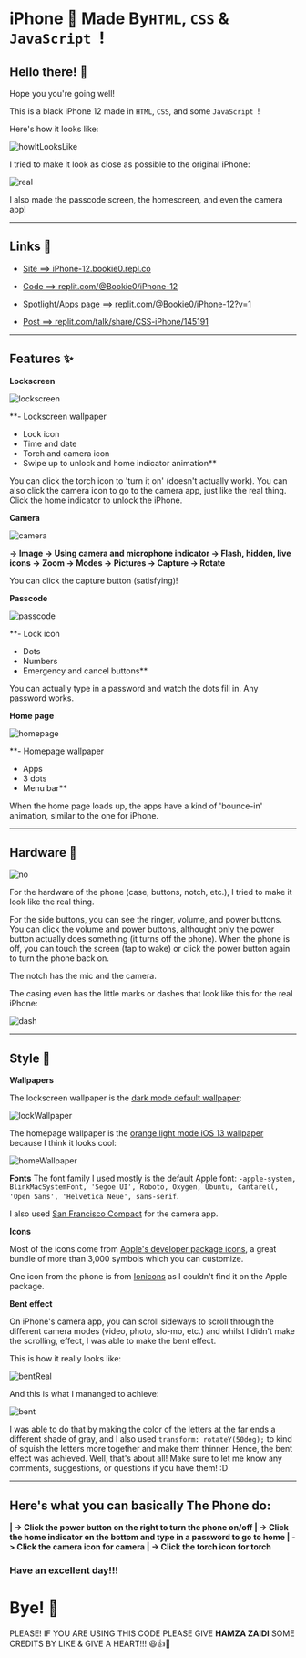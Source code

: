 # iPhone 📱 Made By`HTML`, `CSS` & `JavaScript `! 

## Hello there! 👋

Hope you you're going well! 

This is a black iPhone 12 made in `HTML`, `CSS`, and some `JavaScript `!

Here's how it looks like: 

![howItLooksLike](ReadmeImages/howItLooksLike.png)

I tried to make it look as close as possible to the original iPhone:

![real](ReadmeImages/real.png)

I also made the passcode screen, the homescreen, and even the camera app!


***

## Links 🔗

* [Site ==> iPhone-12.bookie0.repl.co](https://iPhone-12.bookie0.repl.co)

* [Code ==> replit.com/@Bookie0/iPhone-12](https://replit.com/@Bookie0/iPhone-12#README.md)

* [Spotlight/Apps page ==> replit.com/@Bookie0/iPhone-12?v=1](https://replit.com/@Bookie0/iPhone-12?v=1)

* [Post ==>  replit.com/talk/share/CSS-iPhone/145191](https://replit.com/talk/share/CSS-iPhone/145191)


***

## Features ✨


**Lockscreen**

![lockscreen](ReadmeImages/lockscreen.png)

**- Lockscreen wallpaper
- Lock icon
- Time and date
- Torch and camera icon
- Swipe up to unlock and home indicator animation**

You can click the torch icon to 'turn it on' (doesn't actually work). You can also click the camera icon to go to the camera app, just like the real thing. Click the home indicator to unlock the iPhone.


**Camera**

![camera](ReadmeImages/camera.png)

**-> Image
-> Using camera and microphone indicator
-> Flash, hidden, live icons
-> Zoom
-> Modes
-> Pictures
-> Capture
-> Rotate**

You can click the capture button (satisfying)!

**Passcode**

![passcode](ReadmeImages/passcode.png)

**- Lock icon
- Dots 
- Numbers
- Emergency and cancel buttons**

You can actually type in a password and watch the dots fill in. Any password works.

**Home page**

![homepage](ReadmeImages/homepage.png)

**- Homepage wallpaper
- Apps 
- 3 dots 
- Menu bar**

When the home page loads up, the apps have a kind of 'bounce-in' animation, similar to the one for iPhone. 

***

## Hardware 🔨

![no](ReadmeImages/side.png)

For the hardware of the phone (case, buttons, notch, etc.), I tried to make it look like the real thing. 

For the side buttons, you can see the ringer, volume, and power buttons. You can click the volume and power buttons, althought only the power button actually does something (it turns off the phone). When the phone is off, you can touch the screen (tap to wake) or click the power button again to turn the phone back on.

The notch has the mic and the camera.

The casing even has the little marks or dashes that look like this for the real iPhone:

![dash](ReadmeImages/dash.png)


***

## Style 🎨


**Wallpapers**

The lockscreen wallpaper is the [dark mode default wallpaper](https://replit.com/@Bookie0/iPhone-12#Images/Backgrounds/lockscreen.jpeg):

![lockWallpaper](ReadmeImages/lockWallpaper.png)

The homepage wallpaper is the [orange light mode iOS 13 wallpaper](https://replit.com/@Bookie0/iPhone-12#Images/Backgrounds/homescreen.jpeg) because I think it looks cool:

![homeWallpaper](ReadmeImages/homeWallpaper.png)

**Fonts**
The font family I used mostly is the default Apple font: `-apple-system, BlinkMacSystemFont, 'Segoe UI', Roboto, Oxygen, Ubuntu, Cantarell, 'Open Sans', 'Helvetica Neue', sans-serif`.

I also used [San Francisco Compact](https://www.cufonfonts.com/font/sf-compact-display) for the camera app.


**Icons**

Most of the icons come from [Apple's developer package icons](https://developer.apple.com/sf-symbols/), a great bundle of more than 3,000 symbols which you can customize.

One icon from the phone is from [Ionicons](https://ionic.io/ionicons) as I couldn't find it on the Apple package.

**Bent effect**

On iPhone's camera app, you can scroll sideways to scroll through the different camera modes (video, photo, slo-mo, etc.) and whilst I didn't make the scrolling, effect, I was able to make the bent effect.

This is how it really looks like:

![bentReal](ReadmeImages/bentReal.png)

And this is what I mananged to achieve:

![bent](ReadmeImages/bent.png)

I was able to do that by making the color of the letters at the far ends a different shade of gray, and I also used `transform: rotateY(50deg);` to kind of squish the letters more together and make them thinner. Hence, the bent effect was achieved.
Well, that's about all! Make sure to let me know any comments, suggestions, or questions if you have them! :D 

***

## Here's what you can basically The Phone do:

**| -> Click the power button on the right to turn the phone on/off
| -> Click the home indicator on the bottom and type in a password to go to home
| -> Click the camera icon for camera
| -> Click the torch icon for torch**

### **Have an excellent day!!!**

# **Bye!** 👋

PLEASE! IF YOU ARE USING THIS CODE PLEASE GIVE **HAMZA ZAIDI** SOME CREDITS BY LIKE & GIVE A HEART!!! 😃👍💛
